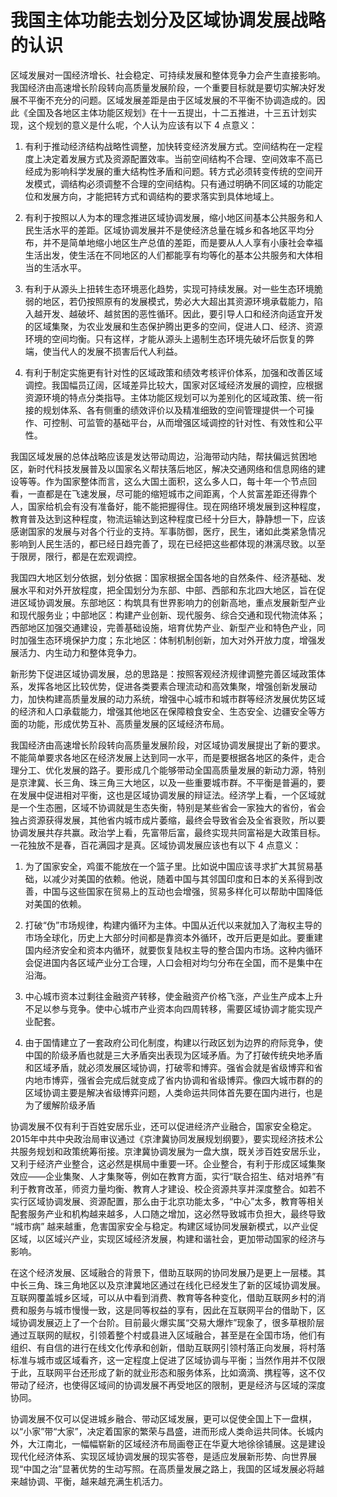 # 我国主体功能去划分及区域协调发展战略的认识

​	区域发展对一国经济增长、社会稳定、可持续发展和整体竞争力会产生直接影响。我国经济由高速增长阶段转向高质量发展阶段，一个重要目标就是要切实解决好发展不平衡不充分的问题。区域发展差距是由于区域发展的不平衡不协调造成的。因此《全国及各地区主体功能区规划》在十一五提出，十二五推进，十三五计划实现，这个规划的意义是什么呢，个人认为应该有以下 4 点意义：

1. 有利于推动经济结构战略性调整，加快转变经济发展方式。空间结构在一定程度上决定着发展方式及资源配置效率。当前空间结构不合理、空间效率不高已经成为影响科学发展的重大结构性矛盾和问题。转方式必须转变传统的空间开发模式，调结构必须调整不合理的空间结构。只有通过明确不同区域的功能定位和发展方向，才能把转方式和调结构的要求落实到具体地域上。

2. 有利于按照以人为本的理念推进区域协调发展，缩小地区间基本公共服务和人民生活水平的差距。区域协调发展并不是使经济总量在城乡和各地区平均分布，并不是简单地缩小地区生产总值的差距，而是要从人人享有小康社会幸福生活出发，使生活在不同地区的人们都能享有均等化的基本公共服务和大体相当的生活水平。

3. 有利于从源头上扭转生态环境恶化趋势，实现可持续发展。对一些生态环境脆弱的地区，若仍按照原有的发展模式，势必大大超出其资源环境承载能力，陷入越开发、越破坏、越贫困的恶性循环。因此，要引导人口和经济向适宜开发的区域集聚，为农业发展和生态保护腾出更多的空间，促进人口、经济、资源环境的空间均衡。只有这样，才能从源头上遏制生态环境先破坏后恢复的弊端，使当代人的发展不损害后代人利益。

4. 有利于制定实施更有针对性的区域政策和绩效考核评价体系，加强和改善区域调控。我国幅员辽阔，区域差异比较大，国家对区域经济发展的调控，应根据资源环境的特点分类指导。主体功能区规划可以为差别化的区域政策、统一衔接的规划体系、各有侧重的绩效评价以及精准细致的空间管理提供一个可操作、可控制、可监管的基础平台，从而增强区域调控的针对性、有效性和公平性。

​	我国区域发展的总体战略应该是发达带动周边，沿海带动内陆，帮扶偏远贫困地区，新时代科技发展普及以国家名义帮扶落后地区，解决交通网络和信息网络的建设等等。作为国家整体而言，这么大国土面积，这么多人口，每十年一个节点回看，一直都是在飞速发展，尽可能的缩短城市之间距离，个人贫富差距还得靠个人，国家给机会有没有准备好，能不能把握得住。现在网络环境发展到这种程度，教育普及达到这种程度，物流运输达到这种程度已经十分巨大，静静想一下，应该感谢国家的发展与对各个行业的支持。军事防御，医疗，民生，诸如此类紧急情况影响到人民生活的，都已经日趋完善了，现在已经把这些都体现的淋漓尽致。以至于限房，限行，都是在宏观调控。

​	我国四大地区划分依据，划分依据：国家根据全国各地的自然条件、经济基础、发展水平和对外开放程度，把全国划分为东部、中部、西部和东北四大地区，旨在促进区域协调发展。东部地区：构筑具有世界影响力的创新高地，重点发展新型产业和现代服务业；中部地区：构建产业创新、现代服务、综合交通和现代物流体系；西部地区加强交通建设，完善基础设施，培育优势产业、新型产业和特色产业，同时加强生态环境保护力度；东北地区：体制机制创新，加大对外开放力度，增强发展活力、内生动力和整体竞争力。

​	新形势下促进区域协调发展，总的思路是：按照客观经济规律调整完善区域政策体系，发挥各地区比较优势，促进各类要素合理流动和高效集聚，增强创新发展动力，加快构建高质量发展的动力系统，增强中心城市和城市群等经济发展优势区域的经济和人口承载能力，增强其他地区在保障粮食安全、生态安全、边疆安全等方面的功能，形成优势互补、高质量发展的区域经济布局。

​	我国经济由高速增长阶段转向高质量发展阶段，对区域协调发展提出了新的要求。不能简单要求各地区在经济发展上达到同一水平，而是要根据各地区的条件，走合理分工、优化发展的路子。要形成几个能够带动全国高质量发展的新动力源，特别是京津冀、长三角、珠三角三大地区，以及一些重要城市群。不平衡是普遍的，要在发展中促进相对平衡，这也是区域协调发展的辩证法。经济学上看，一个区域就是一个生态圈，区域不协调就是生态失衡，特别是某些省会一家独大的省份，省会独占资源获得发展，其他省内城市成片萎缩，最终会导致省会及全省衰败，所以要协调发展共存共赢。政治学上看，先富带后富，最终实现共同富裕是大政策目标。一花独放不是春，百花满园才是真。区域协调发展应该也有以下 4 点意义：

1. 为了国家安全，鸡蛋不能放在一个篮子里。比如说中国应该寻求扩大其贸易基础，以减少对美国的依赖。他说，随着中国与其邻国印度和日本的关系得到改善，中国与这些国家在贸易上的互动也会增强，贸易多样化可以帮助中国降低对美国的依赖。

2. 打破“伪”市场规律，构建内循环为主体。中国从近代以来就加入了海权主导的市场全球化，历史上大部分时间都是靠资本外循环，改开后更是如此。要重建国内经济安全和资本内循环，就要恢复陆权主导的整合国内市场。这种内循环会促进国内各区域产业分工合理，人口会相对均匀分布在全国，而不是集中在沿海。

3. 中心城市资本过剩往金融资产转移，使金融资产价格飞涨，产业生产成本上升不足以参与竞争。使中心城市产业资本向四周转移，需要区域协调才能实现产业配套。

4. 由于国情建立了一套政府公司化制度，构建以行政区划为边界的府际竞争，使中国的阶级矛盾也就是三大矛盾突出表现为区域矛盾。为了打破传统央地矛盾和区域矛盾，就必须发展区域协调，打破零和博弈。强省会就是省级博弈和省内地市博弈，强省会完成后就变成了省内协调和省级博弈。像四大城市群的的区域协调主要是解决省级博弈问题，人类命运共同体首先要在国内进行，也是为了缓解阶级矛盾

​	协调发展不仅有利于百姓安居乐业，还可以促进经济产业融合，国家安全稳定。2015年中共中央政治局审议通过《京津冀协同发展规划纲要》，要实现经济技术公共服务规划和政策统筹衔接。京津冀协调发展为一盘大旗，既关涉百姓安居乐业，又利于经济产业整合，这必然是棋局中重要一环。企业整合，有利于形成区域集聚效应——企业集聚、人才集聚等，例如在教育方面，实行“联合招生、结对培养”有利于教育改革，师资力量均衡、教育人才建设、校企资源共享并深度整合。如若不实行区域协调发展、资源配置，那么由于北京功能太多，“中心”太多，教育等相关配套服务产业和机构越来越多，人口随之增加，这必然导致城市负担大，最终导致 “城市病” 越来越重，危害国家安全与稳定。构建区域协同发展新模式，以产业促区域，以区域兴产业，实现区域经济发展，构建和谐社会，更加带动国家的经济与影响。

​	在这个经济发展、区域融合的背景下，借助互联网的协同发展乃是更上一层楼。其中长三角、珠三角地区以及京津冀地区通过在线化已经发生了新的区域协调发展。互联网覆盖城乡区域，可以从中看到消费、教育等各种变化，借助互联网乡村的消费和服务与城市慢慢一致，这是同等权益的享有，因此在互联网平台的借助下，区域协调发展迈上了一个台阶。目前最火爆实属“交易大爆炸”现象了，很多草根阶层通过互联网的赋权，引领着整个村或县进入区域融合，甚至是在全国市场，他们有组织、有自信的进行在线文化传承和创新，借助互联网引领村落正向发展，将村落标准与城市或区域看齐，这一定程度上促进了区域协调与平衡；当然作用并不仅限于此，互联网平台还形成了新的就业形态和服务体系，比如滴滴、携程等，这不仅带动了经济，也使得区域间的协调发展不再受地区的限制，更是经济与区域的深度协同。

​	协调发展不仅可以促进城乡融合、带动区域发展，更可以促使全国上下一盘棋，以“小家”带“大家”，决定着国家的繁荣与昌盛，进而形成人类命运共同体。长城内外，大江南北，一幅幅崭新的区域经济布局画卷正在华夏大地徐徐铺展。这是建设现代化经济体系、实现区域协调发展的现实答卷，是适应发展新形势、向世界展现“中国之治”显著优势的生动写照。在高质量发展之路上，我国的区域发展必将越来越协调、平衡，越来越充满生机活力。
